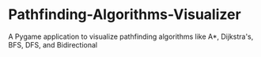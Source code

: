 # Pathfinding-Algorithms-Visualizer
A Pygame application to visualize pathfinding algorithms like A*, Dijkstra's, BFS, DFS, and Bidirectional
